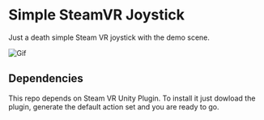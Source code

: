 # Simple SteamVR Joystick
Just a death simple Steam VR joystick with the demo scene.

![Gif](https://github.com/UnTalPaco/simple-steam-vr-joystick/blob/main/Steam%20VR%20Joystick.gif)

## Dependencies

This repo depends on Steam VR Unity Plugin. To install it just dowload the plugin, generate the default action set and you are ready to go.

